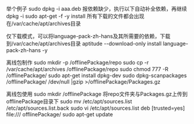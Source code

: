 举个例子
sudo dpkg -i aaa.deb
报依赖缺少，执行以下自动补全依赖，再继续dpkg -i
sudo apt-get -f -y install
所有下载的文件都会出现在/var/cache/apt/archives目录


仅下载模式，可以将language-pack-zh-hans及其所需要的依赖，下载到/var/cache/apt/archives目录
aptitude --download-only install  language-pack-zh-hans -y


离线包制作
sudo mkdir -p /offlinePackage/repo
sudo cp -r /var/cache/apt/archives  /offlinePackage/repo
sudo chmod 777 -R /offlinePackage/
sudo apt-get install dpkg-dev
sudo dpkg-scanpackages /offlinePackage/ /dev/null |gzip >/offlinePackage/Packages.gz


离线包使用
sudo mkdir /offlinePackage
将repo文件夹与Packages.gz上传到offlinePackage目录下
sudo mv /etc/apt/sources.list /etc/apt/sources.list.back
sudo vi /etc/apt/sources.list
    deb [trusted=yes] file:/// offlinePackage/
sudo apt-get update